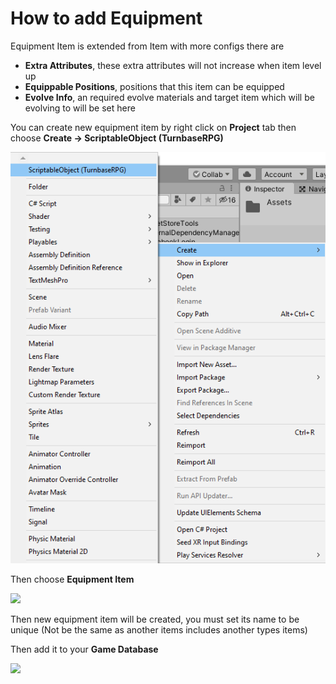 # How to add Equipment

Equipment Item is extended from Item with more configs there are

*   **Extra Attributes**, these extra attributes will not increase when item level up
*   **Equippable Positions**, positions that this item can be equipped
*   **Evolve Info**, an required evolve materials and target item which will be evolving to will be set here

You can create new equipment item by right click on **Project** tab then choose **Create -> ScriptableObject (TurnbaseRPG)**

![](../images/CreateScriptableObject.png)

Then choose **Equipment Item**

![](../images/0QriXPOWZI2glRb4e.png)

Then new equipment item will be created, you must set its name to be unique (Not be the same as another items includes another types items)

Then add it to your **Game Database**

![](../images/07lCS1KneRjGBJNdC.png)